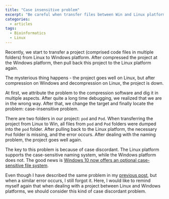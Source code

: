 ```yaml
---
title: "Case insensitive problem"
excerpt: "Be careful when transfer files between Win and Linux platform"
categories:
  - articles
tags:
  - Bioinformatics
  - Linux
---
```


Recently, we start to transfer a project (comprised code files in multiple folders) from Linux to Windows platform. After compressed the project at the Windows platform, then pull back this project to the Linux platform again.

The mysterious thing happens - the project goes well on Linux, but after compression on Windows and decompression on Linux, the project is down. 

At first, we attribute the problem to the compression software and dig it in multiple aspects. After quite a long time debugging, we realized that we are in the wrong way. After that, we change the target and finally locate the problem: case-insensitive problem.

There are two folders in our project: `pod` and `Pod`. When transferring the project from Linux to Win, all files from `pod` and `Pod` folders were dumped into the `pod` folder. After pulling back to the Linux platform, the necessary `Pod` folder is missing, and the error occurs. After dealing with the naming problem, the project goes well again.

The key to this problem is because of case discordant. The Linux platform supports the case-sensitive naming system, while the Windows platform does not. The good news is [Windows 10 now offers an optional case-sensitive file system](https://www.howtogeek.com/354220/how-to-enable-case-sensitive-folders-on-windows-10/).

Even though I have described the same problem in my [previous post](https://shanguangyu.com/articles/why-should-you-lowercase-your-filename/), but when a similar error occurs, I still forgot it. Here, I would like to remind myself again that when dealing with a project between Linux and Windows platforms, we should consider this kind of case discordant problem.


